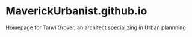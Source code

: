 # MaverickUrbanist.github.io
Homepage for Tanvi Grover, an architect specializing in Urban plannning 
